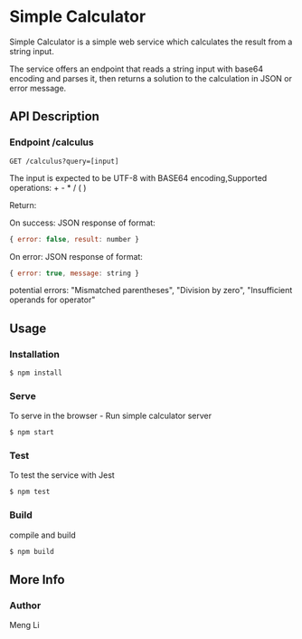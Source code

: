 # Simple Calculator

Simple Calculator is a simple web service which calculates the result from a string input.

The service offers an endpoint that reads a string input with base64 encoding and parses it, then returns a solution to the calculation in JSON or error message.

## API Description

### Endpoint /calculus

`GET /calculus?query=[input]`

The input is expected to be UTF-8 with BASE64 encoding,Supported operations: + - * / ( )

Return:

On success: JSON response of format:

```javascript
{ error: false, result: number }
```

On error: JSON response of format:

``` javascript
{ error: true, message: string }
```

potential errors:
"Mismatched parentheses", "Division by zero", "Insufficient operands for operator"

## Usage

### Installation

```bash
$ npm install
```

### Serve

To serve in the browser - Run simple calculator server

```bash
$ npm start
```

### Test

To test the service with Jest

```bash
$ npm test
```

### Build

compile and build

```bash
$ npm build
```

## More Info

### Author

Meng Li
